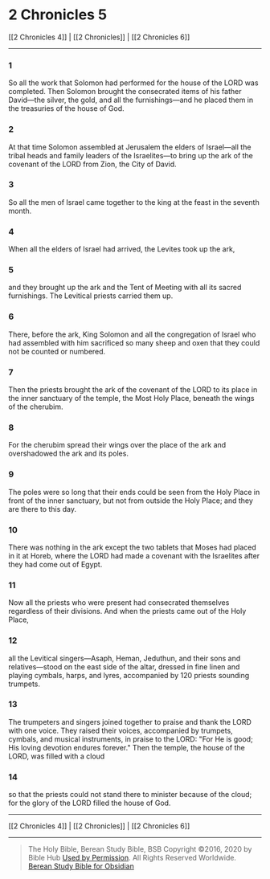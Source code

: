 # 2 Chronicles 5

[[2 Chronicles 4]] | [[2 Chronicles]] | [[2 Chronicles 6]]

---

### 1
So all the work that Solomon had performed for the house of the LORD was completed. Then Solomon brought the consecrated items of his father David—the silver, the gold, and all the furnishings—and he placed them in the treasuries of the house of God.

### 2
At that time Solomon assembled at Jerusalem the elders of Israel—all the tribal heads and family leaders of the Israelites—to bring up the ark of the covenant of the LORD from Zion, the City of David.

### 3
So all the men of Israel came together to the king at the feast in the seventh month.

### 4
When all the elders of Israel had arrived, the Levites took up the ark,

### 5
and they brought up the ark and the Tent of Meeting with all its sacred furnishings. The Levitical priests carried them up.

### 6
There, before the ark, King Solomon and all the congregation of Israel who had assembled with him sacrificed so many sheep and oxen that they could not be counted or numbered.

### 7
Then the priests brought the ark of the covenant of the LORD to its place in the inner sanctuary of the temple, the Most Holy Place, beneath the wings of the cherubim.

### 8
For the cherubim spread their wings over the place of the ark and overshadowed the ark and its poles.

### 9
The poles were so long that their ends could be seen from the Holy Place in front of the inner sanctuary, but not from outside the Holy Place; and they are there to this day.

### 10
There was nothing in the ark except the two tablets that Moses had placed in it at Horeb, where the LORD had made a covenant with the Israelites after they had come out of Egypt.

### 11
Now all the priests who were present had consecrated themselves regardless of their divisions. And when the priests came out of the Holy Place,

### 12
all the Levitical singers—Asaph, Heman, Jeduthun, and their sons and relatives—stood on the east side of the altar, dressed in fine linen and playing cymbals, harps, and lyres, accompanied by 120 priests sounding trumpets.

### 13
The trumpeters and singers joined together to praise and thank the LORD with one voice. They raised their voices, accompanied by trumpets, cymbals, and musical instruments, in praise to the LORD: "For He is good; His loving devotion endures forever." Then the temple, the house of the LORD, was filled with a cloud

### 14
so that the priests could not stand there to minister because of the cloud; for the glory of the LORD filled the house of God.

---

[[2 Chronicles 4]] | [[2 Chronicles]] | [[2 Chronicles 6]]

---

> The Holy Bible, Berean Study Bible, BSB
> Copyright &copy;2016, 2020 by Bible Hub
> [Used by Permission](https://berean.bible/terms.htm). All Rights Reserved Worldwide.
> [Berean Study Bible for Obsidian](https://github.com/gapmiss/berean-study-bible-for-obsidian)</small>

